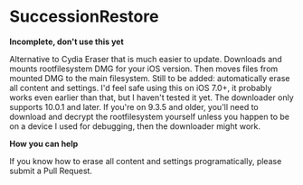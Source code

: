 # SuccessionRestore
**Incomplete, don't use this yet**

Alternative to Cydia Eraser that is much easier to update. Downloads and mounts rootfilesystem DMG for your iOS version. Then moves files from mounted DMG to the main filesystem. Still to be added: automatically erase all content and settings. I'd feel safe using this on iOS 7.0+, it probably works even earlier than that, but I haven't tested it yet. The downloader only supports 10.0.1 and later. If you're on 9.3.5 and older, you'll need to download and decrypt the rootfilesystem yourself unless you happen to be on a device I used for debugging, then the downloader might work.

**How you can help**

If you know how to erase all content and settings programatically, please submit a Pull Request.
